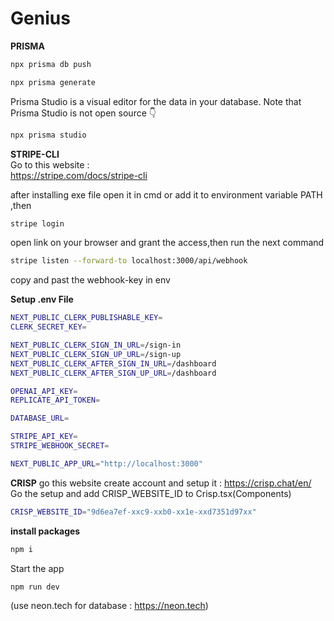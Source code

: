 # Genius

**PRISMA**
```bash
npx prisma db push
```
```bash
npx prisma generate
```
Prisma Studio is a visual editor for the data in your database. Note that Prisma Studio is not open source 👇
```bash
npx prisma studio
```
**STRIPE-CLI**<br/>
Go to this website : <br/>
<a>
https://stripe.com/docs/stripe-cli
</a><br/>
<p>
  after installing exe file open it in cmd or add it to environment variable PATH ,then
</p>

```bash
stripe login
```
open link on your browser and grant the access,then run the next command
```bash
stripe listen --forward-to localhost:3000/api/webhook
```
copy and past the webhook-key in env<br/>

**Setup .env File**
```bash
NEXT_PUBLIC_CLERK_PUBLISHABLE_KEY=
CLERK_SECRET_KEY=

NEXT_PUBLIC_CLERK_SIGN_IN_URL=/sign-in
NEXT_PUBLIC_CLERK_SIGN_UP_URL=/sign-up
NEXT_PUBLIC_CLERK_AFTER_SIGN_IN_URL=/dashboard
NEXT_PUBLIC_CLERK_AFTER_SIGN_UP_URL=/dashboard

OPENAI_API_KEY=
REPLICATE_API_TOKEN=

DATABASE_URL=

STRIPE_API_KEY=
STRIPE_WEBHOOK_SECRET=

NEXT_PUBLIC_APP_URL="http://localhost:3000"
```
**CRISP**
go this website create account and setup it : <a>https://crisp.chat/en/<a/> <br/>
Go the setup and add CRISP_WEBSITE_ID to Crisp.tsx(Components)

```bash
CRISP_WEBSITE_ID="9d6ea7ef-xxc9-xxb0-xx1e-xxd7351d97xx"
```
**install packages**
```bash
npm i
```
Start the app
```bash
npm run dev
```

(use neon.tech for database : <a> https://neon.tech</a>)
